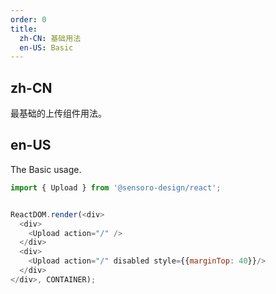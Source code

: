 ```yaml
---
order: 0
title:
  zh-CN: 基础用法
  en-US: Basic
---
```


## zh-CN
最基础的上传组件用法。

## en-US

The Basic usage.

```js
import { Upload } from '@sensoro-design/react';


ReactDOM.render(<div>
  <div>
    <Upload action="/" />
  </div>
  <div>
    <Upload action="/" disabled style={{marginTop: 40}}/>
  </div>
</div>, CONTAINER);
```
